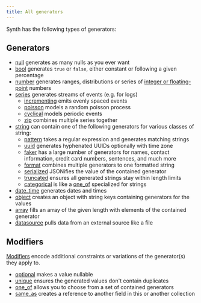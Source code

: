 ```yaml
---
title: All generators
---
```


Synth has the following types of generators:

## Generators

* [null](null) generates as many nulls as you ever want
* [bool](bool) generates `true` or `false`, either constant or
following a given percentage
* [number](number) generates ranges, distributions or series of
[integer or floating-point](number#subtype) numbers
* [series](series) generates streams of events (e.g. for logs)
  * [incrementing](series#incrementing) emits evenly spaced events
  * [poisson](series#poisson) models a random poisson process
  * [cyclical](series#cyclical) models periodic events
  * [zip](series#zip) combines multiple series together
* [string](string) can contain one of the following generators for
various classes of string:
  * [pattern](string#pattern) takes a regular expression and
  generates matching strings
  * [uuid](string#uuid) generates hyphenated UUIDs
  optionally with time zone
  * [faker](string#faker) has a large number of generators for names,
  contact information, credit card numbers, sentences, and much more
  * [format](string#format) combines multiple generators to one
  formatted string
  * [serialized](string#serialized) JSONifies the value of the
  contained generator
  * [truncated](string#truncated) ensures all generated strings stay
  within length limits
  * [categorical](string#categorical) is like a
  [one_of](one-of) specialized for strings
* [date_time](date-time) generates dates and times
* [object](object) creates an object with string keys containing
generators for the values
* [array](array) fills an array of the given length with elements of
the contained generator
* [datasource](datasource) pulls data from an external source
like a file

## Modifiers

[Modifiers](modifiers) encode additional constraints or variations of the generator(s) they apply to.

* [optional](modifiers#optional) makes a value nullable
* [unique](modifiers#unique) ensures the generated values don't contain
  duplicates
* [one_of](one-of) allows you to choose from a set of contained
  generators
* [same_as](same-as) creates a reference to another field in this or
  another collection
